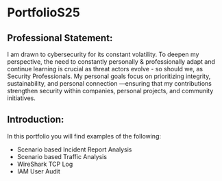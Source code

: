 # PortfolioS25
## Professional Statement:
I am drawn to cybersecurity for its constant volatility. To deepen  my perspective, the need to constantly personally & professionally adapt and continue learning is crucial as threat actors evolve - so should we, as Security Professionals. My personal goals focus on prioritizing integrity, sustainability, and personal connection —ensuring that my contributions strengthen security within companies, personal projects, and community initiatives.

## Introduction:
In this portfolio you will find examples of the following:
- Scenario based Incident Report Analysis
- Scenario based Traffic Analysis
- WireShark TCP Log
- IAM User Audit
